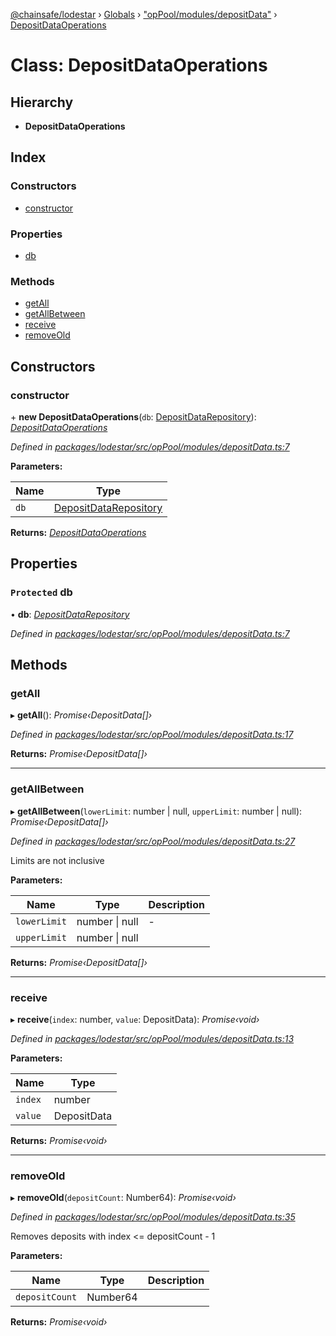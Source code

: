 [@chainsafe/lodestar](../README.md) › [Globals](../globals.md) › ["opPool/modules/depositData"](../modules/_oppool_modules_depositdata_.md) › [DepositDataOperations](_oppool_modules_depositdata_.depositdataoperations.md)

# Class: DepositDataOperations

## Hierarchy

* **DepositDataOperations**

## Index

### Constructors

* [constructor](_oppool_modules_depositdata_.depositdataoperations.md#constructor)

### Properties

* [db](_oppool_modules_depositdata_.depositdataoperations.md#protected-db)

### Methods

* [getAll](_oppool_modules_depositdata_.depositdataoperations.md#getall)
* [getAllBetween](_oppool_modules_depositdata_.depositdataoperations.md#getallbetween)
* [receive](_oppool_modules_depositdata_.depositdataoperations.md#receive)
* [removeOld](_oppool_modules_depositdata_.depositdataoperations.md#removeold)

## Constructors

###  constructor

\+ **new DepositDataOperations**(`db`: [DepositDataRepository](_db_api_beacon_repositories_depositdata_.depositdatarepository.md)): *[DepositDataOperations](_oppool_modules_depositdata_.depositdataoperations.md)*

*Defined in [packages/lodestar/src/opPool/modules/depositData.ts:7](https://github.com/ChainSafe/lodestar/blob/0e426d2/packages/lodestar/src/opPool/modules/depositData.ts#L7)*

**Parameters:**

Name | Type |
------ | ------ |
`db` | [DepositDataRepository](_db_api_beacon_repositories_depositdata_.depositdatarepository.md) |

**Returns:** *[DepositDataOperations](_oppool_modules_depositdata_.depositdataoperations.md)*

## Properties

### `Protected` db

• **db**: *[DepositDataRepository](_db_api_beacon_repositories_depositdata_.depositdatarepository.md)*

*Defined in [packages/lodestar/src/opPool/modules/depositData.ts:7](https://github.com/ChainSafe/lodestar/blob/0e426d2/packages/lodestar/src/opPool/modules/depositData.ts#L7)*

## Methods

###  getAll

▸ **getAll**(): *Promise‹DepositData[]›*

*Defined in [packages/lodestar/src/opPool/modules/depositData.ts:17](https://github.com/ChainSafe/lodestar/blob/0e426d2/packages/lodestar/src/opPool/modules/depositData.ts#L17)*

**Returns:** *Promise‹DepositData[]›*

___

###  getAllBetween

▸ **getAllBetween**(`lowerLimit`: number | null, `upperLimit`: number | null): *Promise‹DepositData[]›*

*Defined in [packages/lodestar/src/opPool/modules/depositData.ts:27](https://github.com/ChainSafe/lodestar/blob/0e426d2/packages/lodestar/src/opPool/modules/depositData.ts#L27)*

Limits are not inclusive

**Parameters:**

Name | Type | Description |
------ | ------ | ------ |
`lowerLimit` | number &#124; null | - |
`upperLimit` | number &#124; null |   |

**Returns:** *Promise‹DepositData[]›*

___

###  receive

▸ **receive**(`index`: number, `value`: DepositData): *Promise‹void›*

*Defined in [packages/lodestar/src/opPool/modules/depositData.ts:13](https://github.com/ChainSafe/lodestar/blob/0e426d2/packages/lodestar/src/opPool/modules/depositData.ts#L13)*

**Parameters:**

Name | Type |
------ | ------ |
`index` | number |
`value` | DepositData |

**Returns:** *Promise‹void›*

___

###  removeOld

▸ **removeOld**(`depositCount`: Number64): *Promise‹void›*

*Defined in [packages/lodestar/src/opPool/modules/depositData.ts:35](https://github.com/ChainSafe/lodestar/blob/0e426d2/packages/lodestar/src/opPool/modules/depositData.ts#L35)*

Removes deposits with index <= depositCount - 1

**Parameters:**

Name | Type | Description |
------ | ------ | ------ |
`depositCount` | Number64 |   |

**Returns:** *Promise‹void›*
